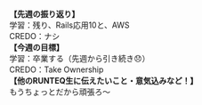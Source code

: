**【先週の振り返り】**<br>
学習：残り、Rails応用10と、AWS<br>
CREDO：ナシ<br>
**【今週の目標】**<br>
学習：卒業する（先週から引き続き😞）<br>
CREDO：Take Ownership<br>
**【他のRUNTEQ生に伝えたいこと・意気込みなど！】**<br>
もうちょっとだから頑張ろ〜
